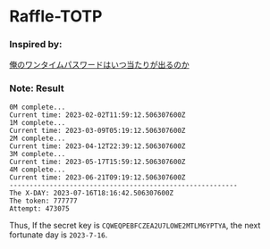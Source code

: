 # Raffle-TOTP

### Inspired by:
[俺のワンタイムパスワードはいつ当たりが出るのか](https://zenn.dev/okuoku/articles/a49b3a08bd6890)

### Note: Result

```
0M complete...
Current time: 2023-02-02T11:59:12.506307600Z
1M complete...
Current time: 2023-03-09T05:19:12.506307600Z
2M complete...
Current time: 2023-04-12T22:39:12.506307600Z
3M complete...
Current time: 2023-05-17T15:59:12.506307600Z
4M complete...
Current time: 2023-06-21T09:19:12.506307600Z
---------------------------------------------------------
The X-DAY: 2023-07-16T18:16:42.506307600Z
The token: 777777
Attempt: 473075
```

Thus, If the secret key is `CQWEQPEBFCZEA2U7LOWE2MTLM6YPTYA`, the next fortunate day is `2023-7-16`.
